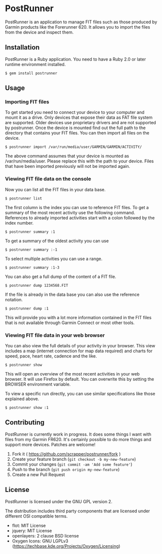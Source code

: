 # PostRunner

PostRunner is an application to manage FIT files such as those produced by Garmin products like the Forerunner 620. It allows you to import the files from the device and inspect them.

## Installation

PostRunner is a Ruby application. You need to have a Ruby 2.0 or later runtime environment installed.

```
$ gem install postrunner
```

## Usage

### Importing FIT files

To get started you need to connect your device to your computer and mount it as a drive. Only devices that expose their data as FAT file system are supported. Older devices use proprietary drivers and are not supported by postrunner. Once the device is mounted find out the full path to the directory that contains your FIT files. You can then import all files on the device.

```
$ postrunner import /var/run/media/user/GARMIN/GARMIN/ACTIVITY/
```
    
The above command assumes that your device is mounted as /var/run/media/user. Please replace this with the path to your device. Files that have been imported previously will not be imported again. 

### Viewing FIT file data on the console

Now you can list all the FIT files in your data base.

```
$ postrunner list
```
    
The first column is the index you can use to reference FIT files. To
get a summary of the most recent activity use the following command.
References to already imported activities start with a colon followed
by the index number.

```
$ postrunner summary :1
```

To get a summary of the oldest activity you can use

```
$ postrunner summary :-1
```

To select multiple activities you can use a range.

```
$ postrunner summary :1-3
```

You can also get a full dump of the content of a FIT file.

```
$ postrunner dump 1234568.FIT
```
    
If the file is already in the data base you can also use the reference notation.

```
$ postrunner dump :1
```
    
This will provide you with a lot more information contained in the FIT files that is not available through Garmin Connect or most other tools.

### Viewing FIT file data in your web browser

You can also view the full details of your activity in your browser.
This view includes a map (internet connection for map data required)
and charts for speed, pace, heart rate, cadence and the like.

```
$ postrunner show
```

This will open an overview of the most recent activities in your web
browser. It will use Firefox by default. You can overwrite this by
setting the BROWSER environment variable.

To view a specific run directly, you can use similar specifications
like those explained above.

```
$ postrunner show :1
```

## Contributing

PostRunner is currently work in progress. It does some things I want
with files from my Garmin FR620. It's certainly possible to do more
things and support more devices. Patches are welcome!

1. Fork it ( https://github.com/scrapper/postrunner/fork )
2. Create your feature branch (`git checkout -b my-new-feature`)
3. Commit your changes (`git commit -am 'Add some feature'`)
4. Push to the branch (`git push origin my-new-feature`)
5. Create a new Pull Request

## License

PostRunner is licensed under the GNU GPL version 2.

The distribution includes third party components that are licensed
under different OSI compatible terms.

* flot: MIT License
* jquery: MIT License
* openlayers: 2 clause BSD license
* Oxygen Icons: GNU LGPLv3 (https://techbase.kde.org/Projects/Oxygen/Licensing)


